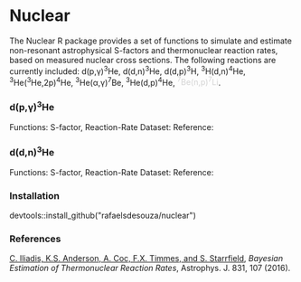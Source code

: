 # Nuclear

The Nuclear R package provides a set of functions to simulate and estimate non-resonant astrophysical S-factors and thermonuclear reaction rates, based on measured nuclear cross sections. The following reactions are currently included: d(p,&gamma;)<sup>3</sup>He, d(d,n)<sup>3</sup>He, d(d,p)<sup>3</sup>H, <sup>3</sup>H(d,n)<sup>4</sup>He, <sup>3</sup>He(<sup>3</sup>He,2p)<sup>4</sup>He, <sup>3</sup>He(&alpha;,&gamma;)<sup>7</sup>Be, <sup>3</sup>He(d,p)<sup>4</sup>He, <span style="color:lightgray"><sup>7</sup>Be(n,p)<sup>7</sup>Li</span>.

### d(p,&gamma;)<sup>3</sup>He

Functions: S-factor, Reaction-Rate
Dataset:
Reference: 

### d(d,n)<sup>3</sup>He

Functions: S-factor, Reaction-Rate
Dataset:
Reference:

### Installation
devtools::install_github("rafaelsdesouza/nuclear")



### References
[C. Iliadis, K.S. Anderson, A. Coc, F.X. Timmes, and S. Starrfield](http://iopscience.iop.org/article/10.3847/0004-637X/831/1/107/meta), *Bayesian Estimation of Thermonuclear Reaction Rates*, Astrophys. J. 831, 107 (2016).
